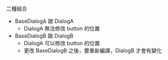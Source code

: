 

二種組合

- BaseDialogA 跟 DialogA
  - DialogA 無法修改 button 的位置
- BaseDialogB 跟 DialogB
  - DialogA 可以修改 button 的位置
  - 更改 BaseDialogB 之後，要重新編譯，DialogB 才會有變化